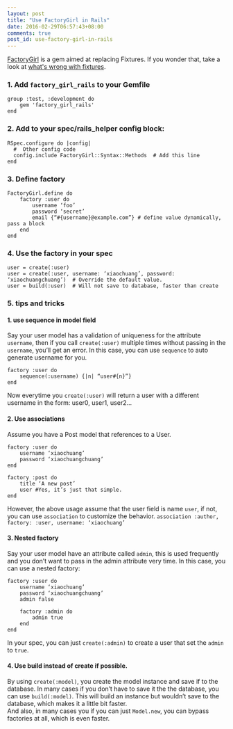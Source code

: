 ```yaml
---
layout: post
title: "Use FactoryGirl in Rails"
date: 2016-02-29T06:57:43+08:00
comments: true
post_id: use-factory-girl-in-rails
---
```


[FactoryGirl](https://github.com/thoughtbot/factory_girl) is a gem aimed at replacing Fixtures. If you wonder that, take a look at [what's wrong with fixtures](http://www.dan-manges.com/blog/38).

### 1. Add `factory_girl_rails` to your Gemfile

```
group :test, :development do
    gem 'factory_girl_rails'
end
```

### 2. Add to your spec/rails_helper config block:

```
RSpec.configure do |config|
  #  Other config code
  config.include FactoryGirl::Syntax::Methods  # Add this line
end
```

### 3. Define factory

```
FactoryGirl.define do
	factory :user do
		username ‘foo’
		password ‘secret’
		email {“#{username}@example.com”} # define value dynamically, pass a block
	end
end
```

### 4. Use the factory in your spec

```
user = create(:user)
user = create(:user, username: ‘xiaochuang’, password: ‘xiaochuangchuang’)  # Override the default value.
user = build(:user)  # Will not save to database, faster than create
```

### 5. tips and tricks

#### 1. use sequence in model field
Say your user model has a validation of uniqueness for the attribute `username`, then if you call `create(:user)` multiple times without passing in the `username`, you’ll get an error. In this case, you can use `sequence` to auto generate username for you.

```
factory :user do
	sequence(:username) {|n| “user#{n}”}
end
```

Now everytime you `create(:user)` will return a user with a different username in the form: user0, user1, user2...

#### 2. Use associations
Assume you have a Post model that references to a User.

```
factory :user do
	username ‘xiaochuang’
	password ‘xiaochuangchuang’
end

factory :post do
	title ‘A new post’
	user #Yes, it’s just that simple.
end
```

However, the above usage assume that the user field is name `user`, if not, you can use `association` to customize the behavior.
`association :author, factory: :user, username: ‘xiaochuang’`

#### 3. Nested factory
Say your user model have an attribute called `admin`, this is used frequently and you don’t want to pass in the admin attribute very time. In this case, you can use a nested factory:

```
factory :user do
	username ‘xiaochuang’
	password ‘xiaochuangchuang’
	admin false

	factory :admin do
		admin true
	end
end
```

In your spec, you can just `create(:admin)` to create a user that set the `admin` to `true`.

#### 4. Use build instead of create if possible.
By using `create(:model)`, you create the model instance and save if to the database. In many cases if you don’t have to save it the the database, you can use `build(:model)`. This will build an instance but wouldn’t save to the database, which makes it a little bit faster.   
And also, in many cases you if you can just `Model.new`, you can bypass factories at all, which is even faster.
